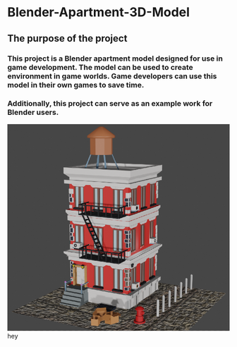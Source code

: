 # Blender-Apartment-3D-Model

## The purpose of the project
### This project is a Blender apartment model designed for use in game development. The model can be used to create environment in game worlds. Game developers can use this model in their own games to save time.
### Additionally, this project can serve as an example work for Blender users. <br/>
![Apartment Image](https://github.com/GocerSongul/Blender-Apartment-3D-Model/blob/main/Apartment_Image.png) 
hey
